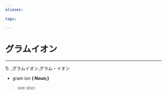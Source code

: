 ```yaml
---
aliases:
    
tags:
    
---
```


# グラムイオン
---
1).
,グラムイオン,グラム・イオン

- gram ion
**( Noun;)**
> see also: 
            